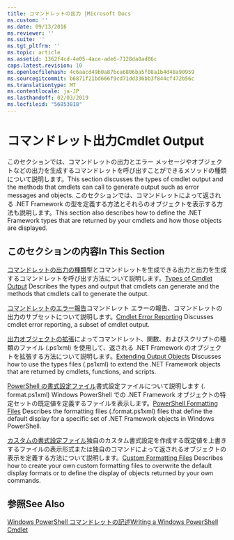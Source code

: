 ```yaml
---
title: コマンドレットの出力 |Microsoft Docs
ms.custom: ''
ms.date: 09/13/2016
ms.reviewer: ''
ms.suite: ''
ms.tgt_pltfrm: ''
ms.topic: article
ms.assetid: 1362f4cd-4e05-4ace-ade6-7128da8ad86c
caps.latest.revision: 10
ms.openlocfilehash: 4c6aacd49b0a87bca6806ba5f08a1b4d48a90959
ms.sourcegitcommit: b6871f21bd666f9cd71dd336bb3f844cf472b56c
ms.translationtype: MT
ms.contentlocale: ja-JP
ms.lasthandoff: 02/03/2019
ms.locfileid: "56853818"
---
```

# <a name="cmdlet-output"></a><span data-ttu-id="d0cae-102">コマンドレット出力</span><span class="sxs-lookup"><span data-stu-id="d0cae-102">Cmdlet Output</span></span>

<span data-ttu-id="d0cae-103">このセクションでは、コマンドレットの出力とエラー メッセージやオブジェクトなどの出力を生成するコマンドレットを呼び出すことができるメソッドの種類について説明します。</span><span class="sxs-lookup"><span data-stu-id="d0cae-103">This section discusses the types of cmdlet output and the methods that cmdlets can call to generate output such as error messages and objects.</span></span> <span data-ttu-id="d0cae-104">このセクションでは、コマンドレットによって返される .NET Framework の型を定義する方法とそれらのオブジェクトを表示する方法も説明します。</span><span class="sxs-lookup"><span data-stu-id="d0cae-104">This section also describes how to define the .NET Framework types that are returned by your cmdlets and how those objects are displayed.</span></span>

## <a name="in-this-section"></a><span data-ttu-id="d0cae-105">このセクションの内容</span><span class="sxs-lookup"><span data-stu-id="d0cae-105">In This Section</span></span>

<span data-ttu-id="d0cae-106">[コマンドレットの出力の種類](./types-of-cmdlet-output.md)型とコマンドレットを生成できる出力と出力を生成するコマンドレットを呼び出す方法について説明します。</span><span class="sxs-lookup"><span data-stu-id="d0cae-106">[Types of Cmdlet Output](./types-of-cmdlet-output.md) Describes the types and output that cmdlets can generate and the methods that cmdlets call to generate the output.</span></span>

<span data-ttu-id="d0cae-107">[コマンドレットのエラー報告](./cmdlet-error-reporting.md)コマンドレット エラーの報告、コマンドレットの出力のサブセットについて説明します。</span><span class="sxs-lookup"><span data-stu-id="d0cae-107">[Cmdlet Error Reporting](./cmdlet-error-reporting.md) Discusses cmdlet error reporting, a subset of cmdlet output.</span></span>

<span data-ttu-id="d0cae-108">[出力オブジェクトの拡張](./extending-output-objects.md)によってコマンドレット、関数、およびスクリプトの種類のファイル (.ps1xml) を使用して、返される .NET Framework のオブジェクトを拡張する方法について説明します。</span><span class="sxs-lookup"><span data-stu-id="d0cae-108">[Extending Output Objects](./extending-output-objects.md) Discusses how to use the types files (.ps1xml) to extend the .NET Framework objects that are returned by cmdlets, functions, and scripts.</span></span>

<span data-ttu-id="d0cae-109">[PowerShell の書式設定ファイル](../format/powershell-formatting-files.md)書式設定ファイルについて説明します (. format.ps1xml) Windows PowerShell での .NET Framework オブジェクトの特定セットの既定値を定義するファイルを表示します。</span><span class="sxs-lookup"><span data-stu-id="d0cae-109">[PowerShell Formatting Files](../format/powershell-formatting-files.md) Describes the formatting files (.format.ps1xml) files that define the default display for a specific set of .NET Framework objects in Windows PowerShell.</span></span>

<span data-ttu-id="d0cae-110">[カスタムの書式設定ファイル](./custom-formatting-files.md)独自のカスタム書式設定を作成する既定値を上書きするファイルの表示形式または独自のコマンドによって返されるオブジェクトの表示を定義する方法について説明します。</span><span class="sxs-lookup"><span data-stu-id="d0cae-110">[Custom Formatting Files](./custom-formatting-files.md) Describes how to create your own custom formatting files to overwrite the default display formats or to define the display of objects returned by your own commands.</span></span>

## <a name="see-also"></a><span data-ttu-id="d0cae-111">参照</span><span class="sxs-lookup"><span data-stu-id="d0cae-111">See Also</span></span>

[<span data-ttu-id="d0cae-112">Windows PowerShell コマンドレットの記述</span><span class="sxs-lookup"><span data-stu-id="d0cae-112">Writing a Windows PowerShell Cmdlet</span></span>](./writing-a-windows-powershell-cmdlet.md)
